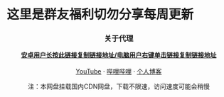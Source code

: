 
# 这里是群友福利切勿分享每周更新
  <h3 align="center">关于代理</h3>
<p align="center">
    <a href="https://jq.qq.com/?_wv=1027&k=WDjpAMt4"><strong>安卓用户长按此链接复制链接地址/电脑用户右键单击链接复制链接地址</strong></a>
    <br />
    <br />
    <a href="https://www.youtube.com/channel/UCh5tT6uK4OKbsFAheQwPAnw">YouTube</a>
    ·
    <a href="https://space.bilibili.com/441710267" target="_blank">哔哩哔哩</a>
    ·
    <a href="https://chenfeng.de" target="_blank">个人博客</a>
  </p>


 <p align="center">
    注：本网盘挂载国内CDN网盘，下载不限速，访问速度可能会稍慢
    

